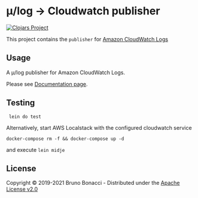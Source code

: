 # μ/log -> Cloudwatch publisher
[![Clojars Project](https://img.shields.io/clojars/v/com.brunobonacci/mulog-cloudwatch.svg)](https://clojars.org/com.brunobonacci/mulog-cloudwatch)

This project contains the `publisher` for [Amazon CloudWatch Logs](https://docs.aws.amazon.com/AmazonCloudWatch/latest/logs/WhatIsCloudWatchLogs.html)


## Usage
A μ/log publisher for Amazon CloudWatch Logs.

Please see [Documentation page](../doc/publishers/cloudwatch-logs-publisher.md).

## Testing

```
 lein do test
```

Alternatively, start AWS Localstack with the configured cloudwatch service

``` shell
docker-compose rm -f && docker-compose up -d
```

and execute `lein midje`

## License

Copyright © 2019-2021 Bruno Bonacci - Distributed under the [Apache License v2.0](http://www.apache.org/licenses/LICENSE-2.0)
